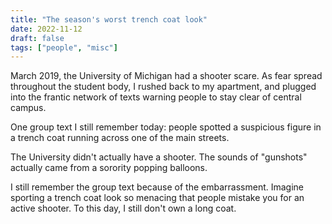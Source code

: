 ```yaml
---
title: "The season's worst trench coat look"
date: 2022-11-12
draft: false
tags: ["people", "misc"]
---
```

March 2019, the University of Michigan had a shooter scare. As fear spread throughout the student body, I rushed back to my apartment, and plugged into the frantic network of texts warning people to stay clear of central campus.

One group text I still remember today: people spotted a suspicious figure in a trench coat running across one of the main streets.

The University didn't actually have a shooter. The sounds of "gunshots" actually came from a sorority popping balloons.

I still remember the group text because of the embarrassment. Imagine sporting a trench coat look so menacing that people mistake you for an active shooter. To this day, I still don't own a long coat.